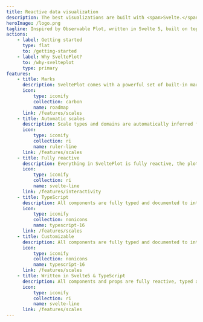 ```yaml
---
title: Reactive data visualization
description: The best visualizations are built with <span>Svelte.</span>
heroImage: /logo.png
tagline: Inspired by Observable Plot, written in Svelte 5, built on top of D3.js!
actions:
    - label: Getting started
      type: flat
      to: /getting-started
    - label: Why SveltePlot?
      to: /why-svelteplot
      type: primary
features:
    - title: Marks
      description: SveltePlot comes with a powerful set of built-in marks for building for your visualizations
      icon:
          type: iconify
          collection: carbon
          name: roadmap
      link: /features/scales
    - title: Automatic scales
      description: Scale types and domains are automatically inferred from your data, unless you customize them
      icon:
          type: iconify
          collection: ri
          name: ruler-line
      link: /features/scales
    - title: Fully reactive
      description: Everything in SveltePlot is fully reactive, the plot just updates when the data or configuration changes
      icon:
          type: iconify
          collection: ri
          name: svelte-line
      link: /features/interactivity
    - title: TypeScript
      description: All components are fully typed and documented to integrate with VSCode
      icon:
          type: iconify
          collection: nonicons
          name: typescript-16
      link: /features/scales
    - title: Customizable
      description: All components are fully typed and documented to integrate with VSCode
      icon:
          type: iconify
          collection: nonicons
          name: typescript-16
      link: /features/scales
    - title: Written in Svelte5 & TypeScript
      description: All components and props are fully reactive, typed and documented!
      icon:
          type: iconify
          collection: ri
          name: svelte-line
      link: /features/scales
---
```


<script>
  import { preloadData, preloadCode } from '$app/navigation';

  $effect(() => {
    preloadCode('/getting-started');
    preloadData('/introduction');
  });
  
</script>

<style>
  :global(.intro .description) {
    font-size: 2.8rem!important;
    font-weight: 600!important;
    line-height: 1.1!important;
  }
</style>
